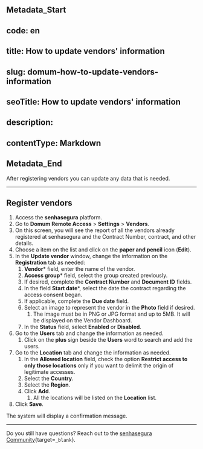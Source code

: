 ## Metadata_Start 
## code: en
## title: How to update vendors' information 
## slug: domum-how-to-update-vendors-information 
## seoTitle: How to update vendors' information 
## description:  
## contentType: Markdown 
## Metadata_End
After registering vendors you can update any data that is needed.

---
## Register vendors

1. Access the **senhasegura** platform.
2. Go to **Domum Remote Access** > **Settings** > **Vendors**.
3. On this screen, you will see the report of all the vendors already registered at senhasegura and the Contract Number, contract, and other details. 
4. Choose a item on the list and click on the **paper and pencil** icon (**Edit**).
5. In the **Update vendor** window, change the information on the **Registration** tab as needed:
    1. **Vendor*** field, enter the name of the vendor.
    2. **Access group*** field, select the group created previously.
    3. If desired, complete the **Contract Number** and **Document ID** fields.
    4. In the field **Start date***, select the date the contract regarding the access consent began.
    5. If applicable, complete the **Due date** field.
    6. Select an image to represent the vendor in the **Photo** field if desired.
        1. The image must be in PNG or JPG format and up to 5MB. It will be displayed on the Vendor Dashboard.
    7. In the **Status** field, select **Enabled** or **Disabled**.
6. Go to the **Users** tab and change the information as needed.
    1. Click on the **plus** sign beside the **Users** word to search and add the users.
7. Go to the **Location** tab and change the information as needed.
    1. In the **Allowed location** field, check the option **Restrict access to only those locations** only if you want to delimit the origin of legitimate accesses.
    2. Select the **Country**.
    3. Select the **Region**.
    4. Click **Add**.
        1. All the locations will be listed on the **Location** list.
8. Click **Save**.

The system will display a confirmation message.

---
Do you still have questions? Reach out to the [senhasegura Community](https://community.senhasegura.io/){target=`_blank`}.